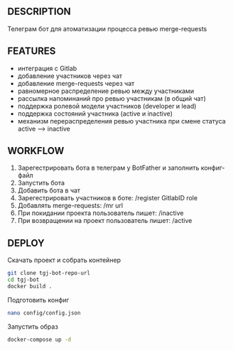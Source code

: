 ## DESCRIPTION
Телеграм бот для атоматизации процесса ревью merge-requests

## FEATURES
- интеграция с Gitlab
- добавление участников через чат
- добавление merge-requests через чат
- равномерное распределение ревью между участниками
- рассылка напоминаний про ревью участникам (в общий чат)
- поддержка ролевой модели участников (developer и lead)
- поддержка состояний участника (active и inactive)
- механизм перераспределения ревью участника при смене статуса active --> inactive

## WORKFLOW
1. Зарегестрировать бота в телеграм у BotFather и заполнить конфиг-файл
2. Запустить бота
3. Добавить бота в чат
4. Зарегестрировать участников в боте: /register GitlabID role
5. Добавлять merge-requests: /mr url
6. При покидании проекта пользователь пишет: /inactive
7. При возвращении на проект пользователь пишет: /active

## DEPLOY
Скачать проект и собрать контейнер
```bash
git clone tgj-bot-repo-url
cd tgj-bot
docker build .
```
Подготовить конфиг
```bash
nano config/config.json
```
Запустить образ
```bash
docker-compose up -d
```

